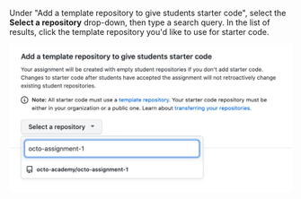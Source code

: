 Under "Add a template repository to give students starter code", select the **Select a repository** drop-down, then type a search query. In the list of results, click the template repository you'd like to use for starter code.

<div class="procedural-image-wrapper">
  <img alt="Using the 'Select a repository' drop-down menu to find a template repository to use as starter code for an assignment" class="procedural-image-wrapper" src="/assets/images/help/classroom/assignments-click-template-repository-in-list.png">
</div>
